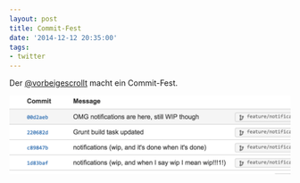 ```yaml
---
layout: post
title: Commit-Fest
date: '2014-12-12 20:35:00'
tags:
- twitter
---
```


Der [@vorbeigescrollt](https://twitter.com/vorbeigescrollt) macht ein Commit-Fest.

![Commits](/content/images/2015/02/B4rqZSnCYAEHSiQ.png)